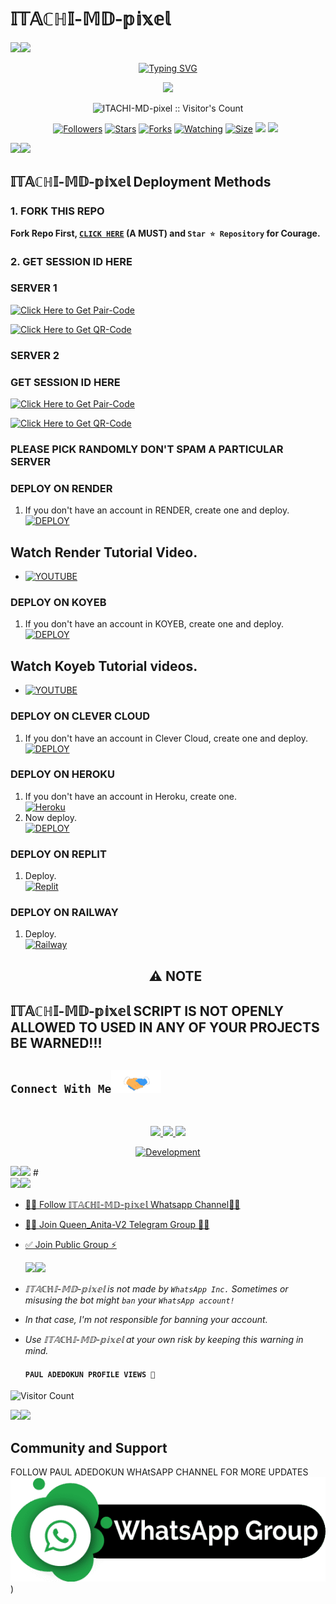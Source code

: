 # 𝕀𝕋𝔸ℂℍ𝕀-𝕄𝔻-𝕡𝕚𝕩𝕖𝕝
   <a><img src='https://i.imgur.com/LyHic3i.gif'/></a><a><img src='https://i.imgur.com/LyHic3i.gif'/></a>
<p align="center">
<p align="center">
  <a href="https://git.io/typing-svg"><img src="https://readme-typing-svg.demolab.com?font=EB+Garamond&weight=800&size=28&duration=4000&pause=1000&random=false&width=435&lines=+•★⃝ 𝕀𝕋𝔸ℂℍ𝕀-+𝕄𝔻-+𝕡𝕚𝕩𝕖𝕝★⃝•;MULTI-DEVICE+WHATSAPP+BOT;DEVELOPED+BY+PAUL+ADEDOKUN;RELEASED+DATE+22%2F8%2F2024." alt="Typing SVG" /></a>
 </p>
<p align="center">
<img src="https://telegra.ph/file/fb53ee55f85093b4b4eef.jpg"/> 
<p align="center"><img src="https://profile-counter.glitch.me/{ITACHI-MD-pixel}/count.svg" alt="ITACHI-MD-pixel :: Visitor's Count" /></p>
<p align="center">
<a href="https://github.com/ITACHI-MD-pixel/followers"><img title="Followers" src="https://img.shields.io/github/followers/ITACHI-MD-pixel?color=red&style=flat-square"></a>
<a href="https://github.com/ITACHI-MD-pixel/newbot/stargazers/"><img title="Stars" src="https://img.shields.io/github/stars/ITACHI-MD-pixel/newbot?color=blue&style=flat-square"></a>
<a href="https://github.com/ITACHI-MD-pixel/newbot/network/members"><img title="Forks" src="https://img.shields.io/github/forks/ITACHI-MD-pixel/newbot?color=red&style=flat-square"></a>
<a href="https://github.com/ITACHI-MD-pixel/newbot/watchers"><img title="Watching" src="https://img.shields.io/github/watchers/ITACHI-MD-pixel/newbot?label=Watchers&color=blue&style=flat-square"></a>
<a href="https://github.com/ITACHI-MD-pixel/newbot/"><img title="Size" src="https://img.shields.io/github/repo-size/ITACHI-MD-pixel/newbot?style=flat-square&color=green"></a>
<a href="https://hits.seeyoufarm.com"><img src="https://hits.seeyoufarm.com/api/count/incr/badge.svg?url=https%3A%2F%2Fgithub.com%2FDeeCeeXxx%2FQueen_Anita-Md&count_bg=%2379C83D&title_bg=%23555555&icon=probot.svg&icon_color=%2300FF6D&title=hits&edge_flat=false"/></a>
<a href="https://github.com/ITACHI-MD-pixel/newbot/graphs/commit-activity"><img height="20" src="https://img.shields.io/badge/Maintained%3F-yes-green.svg"></a>&nbsp;&nbsp;
</p>
<p align='center'>
    </p>
<a><img src='https://i.imgur.com/LyHic3i.gif'/></a><a><img src='https://i.imgur.com/LyHic3i.gif'/></a>
<p align="center">

 ## 𝕀𝕋𝔸ℂℍ𝕀-𝕄𝔻-𝕡𝕚𝕩𝕖𝕝 Deployment Methods

### 1. FORK THIS REPO

**Fork Repo First, [`CLICK HERE`](https://github.com/ITACHI-MD-pixel/) (A MUST) and `Star ⭐ Repository` for Courage.**
### 2. GET SESSION ID HERE

### SERVER 1
 
<a href="https://david-session-1-4fpd.onrender.com"><img src="https://img.shields.io/badge/PAIR_CODE-blue" alt="Click Here to Get Pair-Code" width="110"></a>   

<a href="https://anita-server-1.onrender.com/wasiqr"><img src="https://img.shields.io/badge/QR CODE-green" alt="Click Here to Get QR-Code" width="90"></a>

### SERVER 2 
### GET SESSION ID HERE

<a href="https://david-session-1-4fpd.onrender.com/pair"><img src="https://img.shields.io/badge/PAIR CODE-red" alt="Click Here to Get Pair-Code" width="110"></a>   

<a href="https://queen-anita-server-2.onrender.com/wasiqr"><img src="https://img.shields.io/badge/QR CODE-blue" alt="Click Here to Get QR-Code" width="90"></a>
### **PLEASE PICK RANDOMLY DON'T SPAM A PARTICULAR SERVER**


### DEPLOY ON RENDER

1. If you don't have an account in RENDER, create one and deploy.
    <br>
    <a href='https://dashboard.render.com/select-repo?type=web' target="_blank"><img alt='DEPLOY' src='https://img.shields.io/badge/-DEPLOY-black?style=for-the-badge&logo=render&logoColor=white'/></a>
## Watch Render Tutorial Video.
* [![YOUTUBE](https://img.shields.io/badge/HOW_TO_DEPLOY-red?style=for-the-badge&logo=youtube&logoColor=white)](https://youtu.be/PFYaqnuFKi8?si=clmY9NehWGACP1AM)

### DEPLOY ON KOYEB

1. If you don't have an account in KOYEB, create one and deploy.
    <br>
    <a href='https://koyeb.com' target="_blank"><img alt='DEPLOY' src='https://img.shields.io/badge/-DEPLOY-black?style=for-the-badge&logo=koyeb&logoColor=white'/></a>
## Watch Koyeb Tutorial videos.
* [![YOUTUBE](https://img.shields.io/badge/HOW_TO_DEPLOY-red?style=for-the-badge&logo=youtube&logoColor=white)](https://youtu.be/j4f5oNsbkTA?si=019D3aaX05yBnI-5)


### DEPLOY ON CLEVER CLOUD

1. If you don't have an account in Clever Cloud, create one and deploy.
    <br>
    <a href='https://api.clever-cloud.com/v2/sessions/signup?subscription_source=cta-home-signup' target="_blank"><img alt='DEPLOY' src='https://img.shields.io/badge/-DEPLOY-orange?style=for-the-badge&logo=clever-cloud&logoColor=white'/></a>

### DEPLOY ON HEROKU

1. If you don't have an account in Heroku, create one.
    <br>
    <a href='https://signup.heroku.com/' target="_blank"><img alt='Heroku' src='https://img.shields.io/badge/-Create-purple?style=for-the-badge&logo=heroku&logoColor=white'/></a>
2. Now deploy.
    <br>
    <a href='https://dashboard.heroku.com/new?template=https://github.com/DeeCeeXxx/Queen_Anita-V2' target="_blank"><img alt='DEPLOY' src='https://img.shields.io/badge/-DEPLOY-purple?style=for-the-badge&logo=heroku&logoColor=white'/></a>
### DEPLOY ON REPLIT
1. Deploy.
    <br>
    <a href='https://replit.com/github/Deeceexxx/Queen_Anita-V2' target="_blank"><img alt='Replit' src='https://img.shields.io/badge/-Deploy-red?style=for-the-badge&logo=replit&logoColor=white'/></a>
### DEPLOY ON RAILWAY
1. Deploy.
    <br>
    <a href='https://railway.com/github/Deeceexxx/Queen_Anita-V2' target="_blank"><img alt='Railway' src='https://img.shields.io/badge/-Deploy-green?style=for-the-badge&logo=railway&logoColor=white'/></a>

    <h2 align="center"> ⚠️ NOTE  </h2>
## 𝕀𝕋𝔸ℂℍ𝕀-𝕄𝔻-𝕡𝕚𝕩𝕖𝕝 SCRIPT IS NOT OPENLY ALLOWED TO USED IN ANY OF YOUR PROJECTS BE WARNED!!! 

## ```Connect With Me```<img src="https://github.com/0xAbdulKhalid/0xAbdulKhalid/raw/main/assets/mdImages/handshake.gif" width ="80"></h1> 
 <br> 
<p align="center">
<a href="https://wa.me/2348132290207"><img src="https://img.shields.io/badge/Contact Paul-25D366?style=for-the-badge&logo=whatsapp&logoColor=white" />
<a href="https://whatsapp.com/channel/0029VafgKHuDjiOa7y21kq37"><img src="https://img.shields.io/badge/Join Official Channel-25D366?style=for-the-badge&logo=whatsapp&logoColor=white" />
<a href="https://t.me/alvindoxx"><img src="https://img.shields.io/badge/Telegram-0088cc?style=for-the-badge&logo=telegram&logoColor=white" /><br>
<p align="center">
<img alt="Development" width="250" src="https://media2.giphy.com/media/W9tBvzTXkQopi/giphy.gif?cid=6c09b952xu6syi1fyqfyc04wcfk0qvqe8fd7sop136zxfjyn&ep=v1_internal_gif_by_id&rid=giphy.gif&ct=g" /> </p>
<a><img src='https://i.imgur.com/LyHic3i.gif'/></a><a><img src='https://i.imgur.com/LyHic3i.gif'/></a>
# 

<br>
<a><img src='https://i.imgur.com/LyHic3i.gif'/></a><a><img src='https://i.imgur.com/LyHic3i.gif'/></a>

* [🧑‍💻 Follow 𝕀𝕋𝔸ℂℍ𝕀-𝕄𝔻-𝕡𝕚𝕩𝕖𝕝 Whatsapp Channel🧑‍💻](https://whatsapp.com/channel/0029VafgKHuDjiOa7y21kq37)

* [🧑‍💻 Join Queen_Anita-V2 Telegram Group 🧑‍💻](https://t.me/dctech)

* [✅ Join Public Group ⚡](https://chat.whatsapp.com/KLu7a2r4bc4JFV8s5epvsF)

  <a><img src='https://i.imgur.com/LyHic3i.gif'/></a><a><img src='https://i.imgur.com/LyHic3i.gif'/></a>
  

- *𝕀𝕋𝔸ℂℍ𝕀-𝕄𝔻-𝕡𝕚𝕩𝕖𝕝 is not made by `WhatsApp Inc.` Sometimes or misusing the bot might `ban` your `WhatsApp account!`*
- *In that case, I'm not responsible for banning your account.*
- *Use 𝕀𝕋𝔸ℂℍ𝕀-𝕄𝔻-𝕡𝕚𝕩𝕖𝕝 at your own risk by keeping this warning in mind.*
  
  #### ```PAUL ADEDOKUN PROFILE VIEWS 🧚```
![Visitor Count](https://profile-counter.glitch.me/ITACHI-MD-pixel/count.svg)

<a><img src='https://i.imgur.com/LyHic3i.gif'/></a><a><img src='https://i.imgur.com/LyHic3i.gif'/></a>

## Community and Support

FOLLOW PAUL ADEDOKUN WHAtSAPP CHANNEL FOR MORE UPDATES
[![JOIN WHATSAPP GROUP](https://raw.githubusercontent.com/Neeraj-x0/Neeraj-x0/main/photos/suddidina-join-whatsapp.png)](https://whatsapp.com/channel/0029VafgKHuDjiOa7y21kq37))

